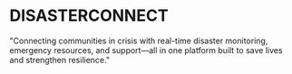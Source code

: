 # DISASTERCONNECT
"Connecting communities in crisis with real-time disaster monitoring, emergency resources, and support—all in one platform built to save lives and strengthen resilience."
